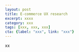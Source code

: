 ```yaml
---
layout: post
title: E-commerce UX research
excerpt: xxxx
category: xxx
tags: [xxx, xxx, xxx]
cta: {label: "xxx", link: "xxx"}
---
```


xx